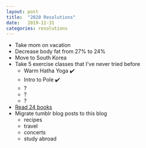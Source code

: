 ```yaml
---
layout: post
title:  "2020 Resolutions"
date:   2019-12-31
categories: resolutions
---
```


* Take mom on vacation
* Decrease body fat from 27% to 24%
* Move to South Korea
* Take 5 exercise classes that I've never tried before
    * Warm Hatha Yoga :heavy_check_mark:
    * Intro to Pole :heavy_check_mark:
    * ?
    * ?
    * ?
* [Read 24 books][goodreads]
* Migrate tumblr blog posts to this blog
    * recipes
    * travel
    * concerts
    * study abroad

[goodreads]: https://www.goodreads.com/user_challenges/19697928

